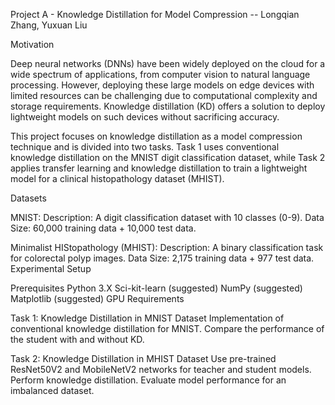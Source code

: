 
Project A - Knowledge Distillation for Model Compression -- Longqian Zhang, Yuxuan Liu


Motivation

Deep neural networks (DNNs) have been widely deployed on the cloud for a wide spectrum of applications, from computer vision to natural language processing. However, deploying these large models on edge devices with limited resources can be challenging due to computational complexity and storage requirements. Knowledge distillation (KD) offers a solution to deploy lightweight models on such devices without sacrificing accuracy.

This project focuses on knowledge distillation as a model compression technique and is divided into two tasks. Task 1 uses conventional knowledge distillation on the MNIST digit classification dataset, while Task 2 applies transfer learning and knowledge distillation to train a lightweight model for a clinical histopathology dataset (MHIST).

Datasets

MNIST:
Description: A digit classification dataset with 10 classes (0-9).
Data Size: 60,000 training data + 10,000 test data.

Minimalist HIStopathology (MHIST):
Description: A binary classification task for colorectal polyp images.
Data Size: 2,175 training data + 977 test data.
Experimental Setup

Prerequisites
Python 3.X
Sci-kit-learn (suggested)
NumPy (suggested)
Matplotlib (suggested)
GPU Requirements

Task 1: Knowledge Distillation in MNIST Dataset
Implementation of conventional knowledge distillation for MNIST.
Compare the performance of the student with and without KD.

Task 2: Knowledge Distillation in MHIST Dataset
Use pre-trained ResNet50V2 and MobileNetV2 networks for teacher and student models.
Perform knowledge distillation.
Evaluate model performance for an imbalanced dataset.

